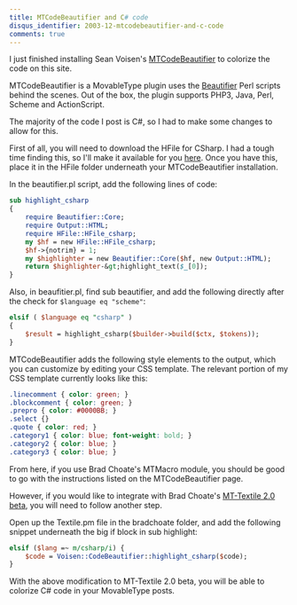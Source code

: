 ```yaml
---
title: MTCodeBeautifier and C# code
disqus_identifier: 2003-12-mtcodebeautifier-and-c-code
comments: true
---
```


I just finished installing Sean Voisen's [MTCodeBeautifier][1] to colorize the code on this site.

MTCodeBeautifier is a MovableType plugin uses the [Beautifier][2] Perl scripts behind the scenes. Out of the box, the plugin supports PHP3, Java, Perl, Scheme and ActionScript.

The majority of the code I post is C#, so I had to make some changes to allow for this.

First of all, you will need to download the HFile for CSharp. I had a tough time finding this, so I'll make it available for you [here][3]. Once you have this, place it in the HFile folder underneath your MTCodeBeautifier installation.

In the beautifier.pl script, add the following lines of code:

``` perl
sub highlight_csharp
{
    require Beautifier::Core;
    require Output::HTML;
    require HFile::HFile_csharp;
    my $hf = new HFile::HFile_csharp;
    $hf->{notrim} = 1;
    my $highlighter = new Beautifier::Core($hf, new Output::HTML);
    return $highlighter-&gt;highlight_text($_[0]);
}
```

Also, in beaufitier.pl, find sub beautifier, and add the following directly after the check for `$language eq "scheme"`:

``` perl
elsif ( $language eq "csharp" )
{
    $result = highlight_csharp($builder->build($ctx, $tokens));
}
```

MTCodeBeautifier adds the following style elements to the output, which you can customize by editing your CSS template. The relevant portion of my CSS template currently looks like this:

``` css
.linecomment { color: green; }
.blockcomment { color: green; }
.prepro { color: #0000BB; }
.select {}
.quote { color: red; }
.category1 { color: blue; font-weight: bold; }
.category2 { color: blue; }
.category3 { color: blue; }
```

From here, if you use Brad Choate's MTMacro module, you should be good to go with the instructions listed on the MTCodeBeautifier page.

However, if you would like to integrate with Brad Choate's [MT-Textile 2.0 beta][4], you will need to follow another step.

Open up the Textile.pm file in the bradchoate folder, and add the following snippet underneath the big if block in sub highlight:

``` perl
elsif ($lang =~ m/csharp/i) {
    $code = Voisen::CodeBeautifier::highlight_csharp($code);
}
```

With the above modification to MT-Textile 2.0 beta, you will be able to colorize C# code in your MovableType posts.

[1]:http://voisen.org/archives/projects/000239.php
[2]:http://www.beautifier.org/
[3]:/uploads/2003/12/HFile_csharp.pm
[4]:http://www.bradchoate.com/past/001602.php#001602
